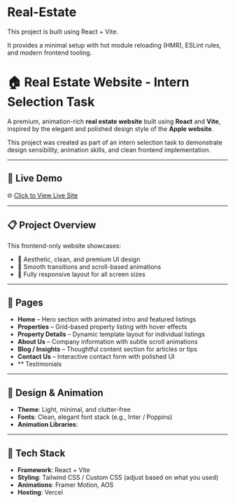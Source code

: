 # Real-Estate

This project is built using React + Vite.

It provides a minimal setup with hot module reloading (HMR), ESLint rules, and modern frontend tooling.

# 🏠 Real Estate Website - Intern Selection Task

A premium, animation-rich **real estate website** built using **React** and **Vite**, inspired by the elegant and polished design style of the **Apple website**.

This project was created as part of an intern selection task to demonstrate design sensibility, animation skills, and clean frontend implementation.

---

## 🔗 Live Demo

🌐 [Click to View Live Site](https://real-estate-lemon-xi.vercel.app/)  


---

## 📋 Project Overview

This frontend-only website showcases:

- 💎 Aesthetic, clean, and premium UI design
- 🔄 Smooth transitions and scroll-based animations
- 📱 Fully responsive layout for all screen sizes

---

## 📄 Pages

- **Home** – Hero section with animated intro and featured listings  
- **Properties** – Grid-based property listing with hover effects  
- **Property Details** – Dynamic template layout for individual listings  
- **About Us** – Company information with subtle scroll animations  
- **Blog / Insights** – Thoughtful content section for articles or tips  
- **Contact Us** – Interactive contact form with polished UI  
- ** Testimonials 

---

## 🎨 Design & Animation

- **Theme**: Light, minimal, and clutter-free  
- **Fonts**: Clean, elegant font stack (e.g., Inter / Poppins)  
- **Animation Libraries**:
  
---

## 🚀 Tech Stack

- **Framework**: React + Vite
- **Styling**: Tailwind CSS / Custom CSS (adjust based on what you used)
- **Animations**: Framer Motion, AOS
- **Hosting**: Vercel



